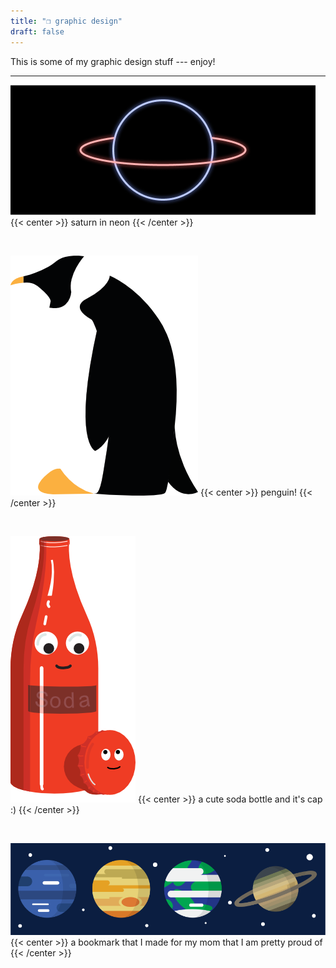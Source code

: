 ```yaml
---
title: "❐ graphic design"
draft: false
---
```


This is some of my graphic design stuff --- enjoy!

<!--more-->
___

![saturn](/saturn.png#center)
{{< center >}} saturn in neon {{< /center >}}

&nbsp;

![penguin](/penguin.png#center)
{{< center >}} penguin! {{< /center >}}

&nbsp;

![soda](/soda.png#center)
{{< center >}} a cute soda bottle and it's cap :) {{< /center >}}

&nbsp;

![bookmark](/bookmark_sideways.png#center)
{{< center >}} a bookmark that I made for my mom that I am pretty proud of  {{< /center >}}
